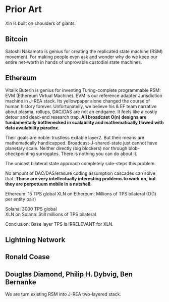 # Prior Art

Xln is built on shoulders of giants.

## Bitcoin

Satoshi Nakamoto is genius for creating the replicated state machine (RSM) movement. For making people even ask and wonder why do we keep our entire net-worth in hands of unprovable custodial state machines. 

## Ethereum

Vitalik Buterin is genius for inventing Turing-complete programmable RSM: EVM (Ethereum Virtual Machine). EVM is our reference adapter Jurisdiction machine in J-REA stack. Its yellowpaper alone changed the course of human history forever. 
Unfortunatelly, we believe his & EF team narrative about plasma, rollups, DAC/DAS are not an endgame. It feels like a costly detour and dead-end research trap. **All broadcast O(n) designs are fundamentally bottlenecked in scalability and mathematically flawed with data availability paradox.**

Their goals are noble: trustless exitable layer2. But their means are mathematically handicapped. Broadcast-J-shared-state just cannot have planetary scale. Neither directly (big blockers) nor through blob-checkpointing surrogates. There is nothing you can do about it. 

The unicast bilateral state approach completely side-steps this problem.

No amount of DAC/DAS/erasure coding assumption cascades can solve that. **Those are very intellectually interesting problems to work on, but they are perpetuum mobile in a nutshell.**


Ethereum: 15 TPS global
XLN on Ethereum: Millions of TPS bilateral (O(1) per entity pair)

Solana: 3000 TPS global  
XLN on Solana: Still millions of TPS bilateral

Conclusion: Base layer TPS is IRRELEVANT for XLN.


## Lightning Network



## Ronald Coase

##  Douglas Diamond, Philip H. Dybvig, Ben Bernanke





We are turn existing RSM into J-REA two-layered stack. 
